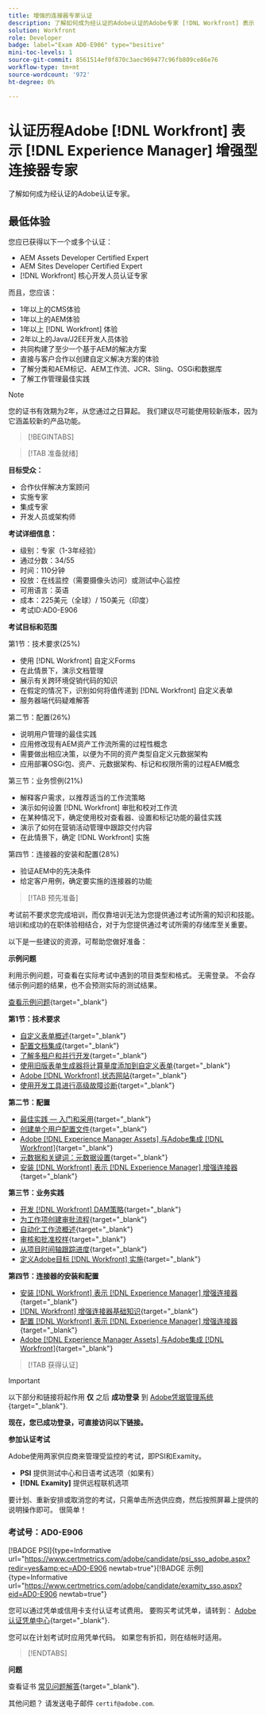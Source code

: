 ```yaml
---
title: 增强的连接器专家认证
description: 了解如何成为经认证的Adobe认证的Adobe专家 [!DNL Workfront] 表示 [!DNL Experience Manager]
solution: Workfront
role: Developer
badge: label="Exam AD0-E906" type="besitive"
mini-toc-levels: 1
source-git-commit: 8561514ef0f870c3aec969477c96fb809ce86e76
workflow-type: tm+mt
source-wordcount: '972'
ht-degree: 0%

---
```


# 认证历程Adobe [!DNL Workfront] 表示 [!DNL Experience Manager] 增强型连接器专家

了解如何成为经认证的Adobe认证专家。

## 最低体验

您应已获得以下一个或多个认证：

* AEM Assets Developer Certified Expert
* AEM Sites Developer Certified Expert
* [!DNL Workfront] 核心开发人员认证专家

而且，您应该：

* 1年以上的CMS体验
* 1年以上的AEM体验
* 1年以上 [!DNL Workfront] 体验
* 2年以上的Java/J2EE开发人员体验
* 共同构建了至少一个基于AEM的解决方案
* 直接与客户合作以创建自定义解决方案的体验
* 了解分类和AEM标记、AEM工作流、JCR、Sling、OSGi和数据库
* 了解工作管理最佳实践

>[!NOTE]
>
>您的证书有效期为2年，从您通过之日算起。 我们建议尽可能使用较新版本，因为它涵盖较新的产品功能。

>[!BEGINTABS]

>[!TAB 准备就绪]

**目标受众：**

* 合作伙伴解决方案顾问
* 实施专家
* 集成专家
* 开发人员或架构师

**考试详细信息：**

* 级别：专家（1-3年经验）
* 通过分数：34/55
* 时间：110分钟
* 投放：在线监控（需要摄像头访问）或测试中心监控
* 可用语言：英语
* 成本：225美元（全球）/ 150美元（印度）
* 考试ID:AD0-E906

**考试目标和范围**

第1节：技术要求(25%)

* 使用 [!DNL Workfront] 自定义Forms
* 在此情景下，演示文档管理
* 展示有关跨环境促销代码的知识
* 在假定的情况下，识别如何将值传递到 [!DNL Workfront] 自定义表单
* 服务器端代码疑难解答

第二节：配置(26%)

* 说明用户管理的最佳实践
* 应用修改现有AEM资产工作流所需的过程性概念
* 需要做出相应决策，以便为不同的资产类型自定义元数据架构
* 应用部署OSGi包、资产、元数据架构、标记和权限所需的过程AEM概念

第三节：业务惯例(21%)

* 解释客户需求，以推荐适当的工作流策略
* 演示如何设置 [!DNL Workfront] 审批和校对工作流
* 在某种情况下，确定使用校对查看器、设置和标记功能的最佳实践
* 演示了如何在营销活动管理中跟踪交付内容
* 在此情景下，确定 [!DNL Workfront] 实施

第四节：连接器的安装和配置(28%)

* 验证AEM中的先决条件
* 给定客户用例，确定要实施的连接器的功能

>[!TAB 预先准备]

考试前不要求您完成培训，而仅靠培训无法为您提供通过考试所需的知识和技能。 培训和成功的在职体验相结合，对于为您提供通过考试所需的存储库至关重要。

以下是一些建议的资源，可帮助您做好准备：

**示例问题**

利用示例问题，可查看在实际考试中遇到的项目类型和格式。 无需登录。 不会存储示例问题的结果，也不会预测实际的测试结果。

[查看示例问题](https://scorpion.caveon.com/launchpad/ad3-e906-adobe-workfront-for-experience-manager-enhanced-connector-certified-expert-sample-questions){target="_blank"}

**第1节：技术要求**

* [自定义表单概述](https://experienceleague.adobe.com/docs/workfront/using/administration-and-setup/customize/custom-forms/custom-forms-overview.html){target="_blank"}
* [配置文档集成](https://experienceleague.adobe.com/docs/workfront/using/administration-and-setup/configure-integrations/configure-document-integrations.html){target="_blank"}
* [了解多租户和并行开发](https://experienceleague.adobe.com/docs/experience-manager-learn/assets/deployment/multitenancy-concurrent-article-understand.html?lang=en){target="_blank"}
* [使用旧版表单生成器将计算量度添加到自定义表单](https://experienceleague.adobe.com/docs/workfront/using/administration-and-setup/customize/custom-forms/custom-form-builder/use-the-custom-form-builder/add-calculated-data-to-custom-form.html){target="_blank"}
* [Adobe [!DNL Workfront] 状态网站](https://experienceleague.adobe.com/docs/workfront/using/basics/tips-tricks-for-basics/understand-the-status-site.html){target="_blank"}
* [使用开发工具进行高级故障诊断](https://experienceleague.adobe.com/docs/workfront-learn/tutorials-workfront/fusion/troubleshooting-and-error-handling/advanced-troubleshooting-with-the-dev-tool.html?lang=en){target="_blank"}

**第二节：配置**

* [最佳实践 — 入门和采用](https://experienceleague.adobe.com/docs/workfront-learn/tutorials-workfront/best-practices/onboarding-adoption-bp.html?lang=en){target="_blank"}
* [创建单个用户配置文件](https://experienceleague.adobe.com/docs/workfront-learn/tutorials-workfront/administration-and-setup/create-and-manage-users/create-an-individual-user-profile.html?lang=en){target="_blank"}
* [Adobe [!DNL Experience Manager Assets] 与Adobe集成 [!DNL Workfront]](https://experienceleague.adobe.com/docs/experience-manager-65/assets/integrations/workfront-integrations.html?lang=en){target="_blank"}
* [元数据和关键词：元数据设置](https://experienceleague.adobe.com/docs/workfront-learn/tutorials-workfront/workfront-dam-program/metadata-and-keywords/metadata-setup.html%3Flang%3Dzh-Hant){target="_blank"}
* [安装 [!DNL Workfront] 表示 [!DNL Experience Manager] 增强连接器](https://experienceleague.adobe.com/docs/experience-manager-64/assets/integrations/workfront-connector-install.html?lang=en){target="_blank"}

**第三节：业务实践**

* [开发 [!DNL Workfront] DAM策略](https://experienceleague.adobe.com/docs/workfront-learn/tutorials-workfront/workfront-dam-program/system-setup/analyze-and-plan-to-develop-a-workfront-dam-strategy.html?lang=en){target="_blank"}
* [为工作项创建审批流程](https://experienceleague.adobe.com/docs/workfront/using/administration-and-setup/customize/approvals-milestones/create-approval-processes.html){target="_blank"}
* [自动化工作流概述](https://experienceleague.adobe.com/docs/workfront/using/review-and-approve-work/proofing/proofing-overview/automated-workflow.html?lang=en){target="_blank"}
* [审核和批准校样](https://experienceleague.adobe.com/docs/workfront-learn/tutorials-workfront/workfront-proof/review-and-approve-work-for-proof/review-and-approve-a-proof.html?lang=en){target="_blank"}
* [从项目时间轴跟踪进度](https://experienceleague.adobe.com/docs/workfront-learn/tutorials-workfront/manage-work/project-timelines/track-work-progress-from-the-project-timeline.html?lang=en){target="_blank"}
* [定义Adobe目标 [!DNL Workfront] 实施](https://experienceleague.adobe.com/docs/workfront/using/administration-and-setup/get-started-administration/define-wf-goals-objectives.html?lang=en){target="_blank"}

**第四节：连接器的安装和配置**

* [安装 [!DNL Workfront] 表示 [!DNL Experience Manager] 增强连接器](https://experienceleague.adobe.com/docs/experience-manager-65/assets/integrations/workfront-connector-install.html?lang=en){target="_blank"}
* [[!DNL Workfront] 增强连接器基础知识](https://experienceleague.adobe.com/docs/experience-manager-learn/assets/workfront/enhanced-connector/basics.html%3Flang%3Den){target="_blank"}
* [配置 [!DNL Workfront] 表示 [!DNL Experience Manager] 增强连接器](https://experienceleague.adobe.com/docs/experience-manager-65/assets/integrations/workfront-connector-configure.html?lang=en){target="_blank"}
* [Adobe [!DNL Experience Manager Assets] 与Adobe集成 [!DNL Workfront]](https://experienceleague.adobe.com/docs/experience-manager-65/assets/integrations/workfront-integrations.html?lang=en){target="_blank"}

>[!TAB 获得认证]

>[!IMPORTANT]
>
>以下部分和链接将起作用 **仅**  之后 **成功登录** 到 [Adobe凭据管理系统](http://www.certmetrics.com/adobe){target="_blank"}.

**现在，您已成功登录，可直接访问以下链接。**

**参加认证考试**

Adobe使用两家供应商来管理受监控的考试，即PSI和Examity。

* **PSI** 提供测试中心和日语考试选项（如果有）
* **[!DNL Examity]** 提供远程联机选项

要计划、重新安排或取消您的考试，只需单击所选供应商，然后按照屏幕上提供的说明操作即可。 很简单！

### 考试号：AD0-E906

[!BADGE PSI]{type=Informative url="https://www.certmetrics.com/adobe/candidate/psi_sso_adobe.aspx?redir=yes&amp;ec=AD0-E906 newtab=true"}[!BADGE 示例]{type=Informative url="https://www.certmetrics.com/adobe/candidate/examity_sso.aspx?eid=AD0-E906 newtab=true"}

您可以通过凭单或信用卡支付认证考试费用。 要购买考试凭单，请转到： [Adobe认证凭单中心](https://market.xvoucher.com/adobe/global){target="_blank"}.

您可以在计划考试时应用凭单代码。 如果您有折扣，则在结帐时适用。

>[!ENDTABS]

**问题**

查看证书 [常见问题解答](https://experienceleague.adobe.com/docs/certification/certification/faq.html?lang=en){target="_blank"}.

其他问题？ 请发送电子邮件 `certif@adobe.com`.

